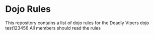 Dojo Rules
==========

This repository contains a list of dojo rules for the Deadly Vipers dojo
test123456
All members should read the rules
